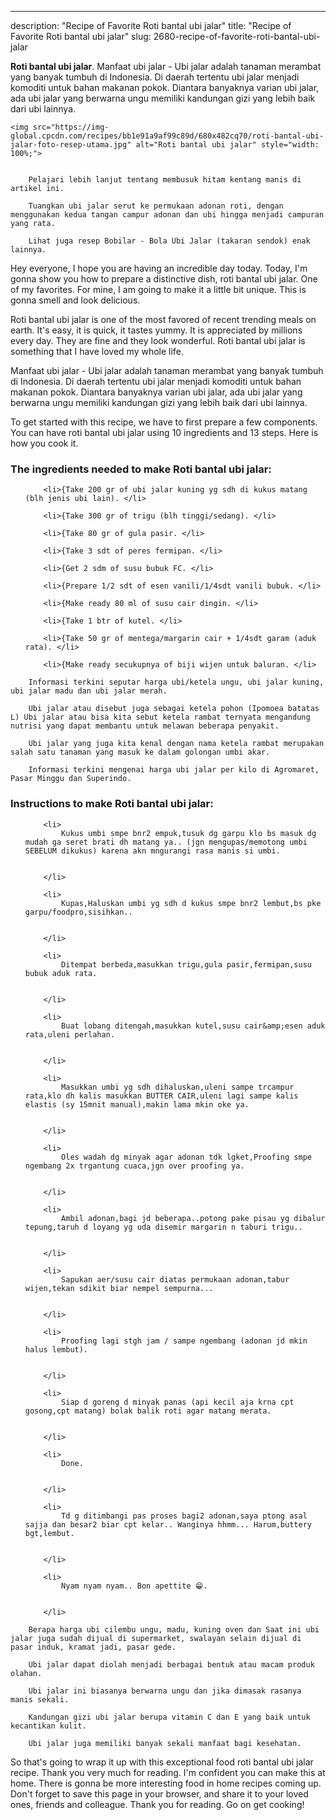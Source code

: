 ---
description: "Recipe of Favorite Roti bantal ubi jalar"
title: "Recipe of Favorite Roti bantal ubi jalar"
slug: 2680-recipe-of-favorite-roti-bantal-ubi-jalar

<p>
	<strong>Roti bantal ubi jalar</strong>. 
	Manfaat ubi jalar - Ubi jalar adalah tanaman merambat yang banyak tumbuh di Indonesia. Di daerah tertentu ubi jalar menjadi komoditi untuk bahan makanan pokok. Diantara banyaknya varian ubi jalar, ada ubi jalar yang berwarna ungu memiliki kandungan gizi yang lebih baik dari ubi lainnya.
</p>
<p>
	
	<img src="https://img-global.cpcdn.com/recipes/bb1e91a9af99c89d/680x482cq70/roti-bantal-ubi-jalar-foto-resep-utama.jpg" alt="Roti bantal ubi jalar" style="width: 100%;">
	
	
		Pelajari lebih lanjut tentang membusuk hitam kentang manis di artikel ini.
	
		Tuangkan ubi jalar serut ke permukaan adonan roti, dengan menggunakan kedua tangan campur adonan dan ubi hingga menjadi campuran yang rata.
	
		Lihat juga resep Bobilar - Bola Ubi Jalar (takaran sendok) enak lainnya.
	
</p>
<p>
	Hey everyone, I hope you are having an incredible day today. Today, I'm gonna show you how to prepare a distinctive dish, roti bantal ubi jalar. One of my favorites. For mine, I am going to make it a little bit unique. This is gonna smell and look delicious.
</p>
	
<p>
	Roti bantal ubi jalar is one of the most favored of recent trending meals on earth. It's easy, it is quick, it tastes yummy. It is appreciated by millions every day. They are fine and they look wonderful. Roti bantal ubi jalar is something that I have loved my whole life.
</p>
<p>
	Manfaat ubi jalar - Ubi jalar adalah tanaman merambat yang banyak tumbuh di Indonesia. Di daerah tertentu ubi jalar menjadi komoditi untuk bahan makanan pokok. Diantara banyaknya varian ubi jalar, ada ubi jalar yang berwarna ungu memiliki kandungan gizi yang lebih baik dari ubi lainnya.
</p>

<p>
To get started with this recipe, we have to first prepare a few components. You can have roti bantal ubi jalar using 10 ingredients and 13 steps. Here is how you cook it.
</p>

<h3>The ingredients needed to make Roti bantal ubi jalar:</h3>

<ol>
	
		<li>{Take 200 gr of ubi jalar kuning yg sdh di kukus matang (blh jenis ubi lain). </li>
	
		<li>{Take 300 gr of trigu (blh tinggi/sedang). </li>
	
		<li>{Take 80 gr of gula pasir. </li>
	
		<li>{Take 3 sdt of peres fermipan. </li>
	
		<li>{Get 2 sdm of susu bubuk FC. </li>
	
		<li>{Prepare 1/2 sdt of esen vanili/1/4sdt vanili bubuk. </li>
	
		<li>{Make ready 80 ml of susu cair dingin. </li>
	
		<li>{Take 1 btr of kutel. </li>
	
		<li>{Take 50 gr of mentega/margarin cair + 1/4sdt garam (aduk rata). </li>
	
		<li>{Make ready secukupnya of biji wijen untuk baluran. </li>
	
</ol>
<p>
	
		Informasi terkini seputar harga ubi/ketela ungu, ubi jalar kuning, ubi jalar madu dan ubi jalar merah.
	
		Ubi jalar atau disebut juga sebagai ketela pohon (Ipomoea batatas L) Ubi jalar atau bisa kita sebut ketela rambat ternyata mengandung nutrisi yang dapat membantu untuk melawan beberapa penyakit.
	
		Ubi jalar yang juga kita kenal dengan nama ketela rambat merupakan salah satu tanaman yang masuk ke dalam golongan umbi akar.
	
		Informasi terkini mengenai harga ubi jalar per kilo di Agromaret, Pasar Minggu dan Superindo.
	
</p>

<h3>Instructions to make Roti bantal ubi jalar:</h3>

<ol>
	
		<li>
			Kukus umbi smpe bnr2 empuk,tusuk dg garpu klo bs masuk dg mudah ga seret brati dh matang ya.. (jgn mengupas/memotong umbi SEBELUM dikukus) karena akn mngurangi rasa manis si umbi.
			
			
		</li>
	
		<li>
			Kupas,Haluskan umbi yg sdh d kukus smpe bnr2 lembut,bs pke garpu/foodpro,sisihkan..
			
			
		</li>
	
		<li>
			Ditempat berbeda,masukkan trigu,gula pasir,fermipan,susu bubuk aduk rata.
			
			
		</li>
	
		<li>
			Buat lobang ditengah,masukkan kutel,susu cair&amp;esen aduk rata,uleni perlahan.
			
			
		</li>
	
		<li>
			Masukkan umbi yg sdh dihaluskan,uleni sampe trcampur rata,klo dh kalis masukkan BUTTER CAIR,uleni lagi sampe kalis elastis (sy 15mnit manual),makin lama mkin oke ya.
			
			
		</li>
	
		<li>
			Oles wadah dg minyak agar adonan tdk lgket,Proofing smpe ngembang 2x trgantung cuaca,jgn over proofing ya.
			
			
		</li>
	
		<li>
			Ambil adonan,bagi jd beberapa..potong pake pisau yg dibalur tepung,taruh d loyang yg uda disemir margarin n taburi trigu..
			
			
		</li>
	
		<li>
			Sapukan aer/susu cair diatas permukaan adonan,tabur wijen,tekan sdikit biar nempel sempurna...
			
			
		</li>
	
		<li>
			Proofing lagi stgh jam / sampe ngembang (adonan jd mkin halus lembut).
			
			
		</li>
	
		<li>
			Siap d goreng d minyak panas (api kecil aja krna cpt gosong,cpt matang) bolak balik roti agar matang merata.
			
			
		</li>
	
		<li>
			Done.
			
			
		</li>
	
		<li>
			Td g ditimbangi pas proses bagi2 adonan,saya ptong asal sajja dan besar2 biar cpt kelar.. Wanginya hhmm... Harum,buttery bgt,lembut.
			
			
		</li>
	
		<li>
			Nyam nyam nyam.. Bon apettite 😁.
			
			
		</li>
	
</ol>

<p>
	
		Berapa harga ubi cilembu ungu, madu, kuning oven dan Saat ini ubi jalar juga sudah dijual di supermarket, swalayan selain dijual di pasar induk, kramat jadi, pasar gede.
	
		Ubi jalar dapat diolah menjadi berbagai bentuk atau macam produk olahan.
	
		Ubi jalar ini biasanya berwarna ungu dan jika dimasak rasanya manis sekali.
	
		Kandungan gizi ubi jalar berupa vitamin C dan E yang baik untuk kecantikan kulit.
	
		Ubi jalar juga memiliki banyak sekali manfaat bagi kesehatan.
	
</p>

<p>
	So that's going to wrap it up with this exceptional food roti bantal ubi jalar recipe. Thank you very much for reading. I'm confident you can make this at home. There is gonna be more interesting food in home recipes coming up. Don't forget to save this page in your browser, and share it to your loved ones, friends and colleague. Thank you for reading. Go on get cooking!
</p>
